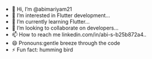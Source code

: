 - 👋 Hi, I’m @abimariyam21
- 👀 I’m interested in Flutter development...
- 🌱 I’m currently learning Flutter...
- 💞️ I’m looking to collaborate on developers...
- 📫 How to reach me linkedin.com/in/abi-s-b25b872a4..
- 😄 Pronouns:gentle breeze through the code
- ⚡ Fun fact: humming bird

<!---
abimariyam21/abimariyam21 is a ✨ special ✨ repository because its `README.md` (this file) appears on your GitHub profile.
You can click the Preview link to take a look at your changes.
--->
